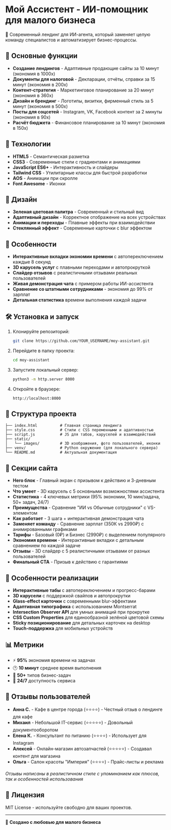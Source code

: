 # Мой Ассистент - ИИ-помощник для малого бизнеса

🤖 Современный лендинг для ИИ-агента, который заменяет целую команду специалистов и автоматизирует бизнес-процессы.

## 🎯 Основные функции

- **Создание лендингов** - Адаптивные продающие сайты за 10 минут (экономия в 1000x)
- **Документы для налоговой** - Декларации, отчёты, справки за 15 минут (экономия в 200x)
- **Контент-стратегия** - Маркетинговое планирование за 20 минут (экономия в 360x)
- **Дизайн и брендинг** - Логотипы, визитки, фирменный стиль за 5 минут (экономия в 500x)
- **Посты для соцсетей** - Instagram, VK, Facebook контент за 2 минуты (экономия в 90x)
- **Расчёт бюджета** - Финансовое планирование за 10 минут (экономия в 150x)

## 🚀 Технологии

- **HTML5** - Семантическая разметка
- **CSS3** - Современные стили с градиентами и анимациями
- **JavaScript ES6+** - Интерактивность и слайдеры
- **Tailwind CSS** - Утилитарные классы для быстрой разработки
- **AOS** - Анимации при скролле
- **Font Awesome** - Иконки

## 🎨 Дизайн

- **Зеленая цветовая палитра** - Современный и стильный вид
- **Адаптивный дизайн** - Корректное отображение на всех устройствах
- **Анимации и переходы** - Плавные эффекты при взаимодействии
- **Стеклянный эффект** - Современные карточки с blur эффектом

## 📱 Особенности

- **Интерактивные вкладки экономии времени** с автопереключением каждые 8 секунд
- **3D карусель услуг** с плавными переходами и автопрокруткой
- **Слайдер отзывов** с реалистичными отзывами реальных пользователей
- **Живая демонстрация чата** с примером работы ИИ-ассистента
- **Сравнение со штатными сотрудниками** - экономия до 99% от зарплат
- **Детальная статистика** времени выполнения каждой задачи

## 🛠 Установка и запуск

1. Клонируйте репозиторий:
   ```bash
   git clone https://github.com/YOUR_USERNAME/moy-assistant.git
   ```

2. Перейдите в папку проекта:
   ```bash
   cd moy-assistant
   ```

3. Запустите локальный сервер:
   ```bash
   python3 -m http.server 8000
   ```

4. Откройте в браузере:
   ```
   http://localhost:8000
   ```

## 📂 Структура проекта

```
├── index.html          # Главная страница лендинга
├── style.css           # Стили с CSS переменными и адаптивностью
├── script.js           # JS для табов, каруселей и взаимодействий
├── static/
│   └── images/         # 3D изображения, фото пользователей, иконки
├── venv/               # Python окружение (для локального сервера)
└── README.md           # Актуальная документация
```

## 🎪 Секции сайта

- **Hero блок** - Главный экран с призывом к действию и 3-дневным тестом
- **Что умеет** - 3D карусель с 5 основными возможностями ассистента
- **Статистика** - 4 ключевых метрики (95% экономии, 10 мин/задача, 50+ задач, 24/7)
- **Преимущества** - Сравнение "ИИ vs Обычные сотрудники" с VS-элементом
- **Как работает** - 3 шага + интерактивная демонстрация чата
- **Заменяет команду** - Сравнение зарплат (350К vs 2990₽) с анимированными графиками
- **Тарифы** - Базовый (0₽) и Бизнес (2990₽) с выделением популярного
- **Экономия времени** - Интерактивные вкладки с детальным сравнением по каждой задаче
- **Отзывы** - 3D слайдер с 5 реалистичными отзывами от разных пользователей
- **Финальный CTA** - Призыв к действию с гарантиями

## 🌟 Особенности реализации

- **Интерактивные табы** с автопереключением и прогресс-барами
- **3D карусели** с поддержкой свайпов и автопрокрутки 
- **Glass-effect карточки** с современными blur-эффектами
- **Адаптивная типографика** с использованием Montserrat
- **Intersection Observer API** для умных анимаций при прокрутке
- **CSS Custom Properties** для единообразной зелёной цветовой схемы
- **Sticky позиционирование** для детальных карточек на desktop
- **Touch-поддержка** для мобильных устройств

## 📊 Метрики

- ⚡ **95%** экономия времени на задачах
- 🕐 **10 минут** среднее время выполнения
- 🎯 **50+** типов бизнес-задач
- 🔄 **24/7** доступность сервиса

## 👥 Отзывы пользователей

- **Анна С.** - Кафе в центре города (⭐⭐⭐⭐) - Честный отзыв о лендинге для кафе
- **Михаил** - Небольшой IT-сервис (⭐⭐⭐⭐⭐) - Довольный документооборотом
- **Елена К.** - Консультант по питанию (⭐⭐⭐⭐) - Использует для Instagram
- **Алексей** - Онлайн-магазин автозапчастей (⭐⭐⭐⭐⭐) - Создавал контент для магазина  
- **Ольга** - Салон красоты "Империя" (⭐⭐⭐⭐) - Прайс-листы и реклама

*Отзывы написаны в реалистичном стиле с упоминанием как плюсов, так и особенностей использования*

## 📄 Лицензия

MIT License - используйте свободно для ваших проектов.

---

🚀 **Создано с любовью для малого бизнеса**
